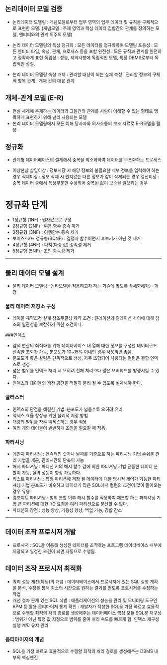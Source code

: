 ## 논리데이터 모델 검증
- 논리데이터 모델링 : 개념모델로부터 업무 영역의 업무 데이터 및 규칙을 구체적으로 표현한 모델. (개념모델 : 주제 영역과 핵심 데이터 집합간의 관계를 정의하는 모델, 엔티티와의 관계 위주의 모델)
- 논리 데이터 모델링의 특성
정규화 : 모든 데이터를 정규화하여 모델링
포용성 : 모든 엔티티 타입, 속성, 관계, 프로세스 등을 포함
완전성 : 모든 규칙과 관계를 완전하고 정확하게 표현
독립성 : 성능, 제약사항에 독립적인 모델, 특정 DBMS로부터 독립적인 성질.

- 논리 데이터 모델링 속성
개체 : 관리할 대상이 되는 실체
속성 : 관리할 정보의 구체적 항목
관계 : 개체 간의 대응 관계

## 개체-관계 모델 (E-R)
- 현실 세계에 존재하는 데이터와 그들간의 관계를 사람이 이해할 수 있는 형태로 명확하게 표현하기 위해 널리 사용되는 모델
- 논리 데이터 모델링에서 모든 이해 당사자와 의사소통의 보조 자료로 E-R모델을 활용

## 정규화
- 관계형 데이터베이스의 설계에서 중복을 최소화하여 데이터를 구조화하는 프로세스

- 이상현상
삽입이상 : 정보저장 시 해당 정보의 불필요한 세부 정보를 입력해야 하는 경우
삭제이상 : 정보 삭제 시 원치않는 다른 정보가 같이 삭제되는 경우
갱신이상 : 중복 데이터 중에서 특정부분만 수정되어 중복된 값이 모순을 일으키는 경우

# 정규화 단계
- 1정규형 (1NF) : 원자값으로 구성
- 2정규형 (2NF) : 부분 함수 종속 제거
- 3정규형 (3NF) : 이행함수 종속 제거
- 보이스-코드 정규형(BCNF) : 결정자 함수이면서 후보키가 아닌 것 제거
- 4정규형 (4NF) : 다치(다중 값) 종속성 제거
- 5정규형 (5NF) : 조인 종속성 제거

---

## 물리 데이터 모델 설계
- 물리 데이터 모델링 : 논리모델을 적용하고자 하는 기술에 맞도록 상세화해가는 과정

### 물리 데이터 저장소 구성

- 테이블 제약조건 설계
참조무결성 제약 조건 : 릴레이션과 릴레이션 사이에 대해 참조의 일관성을 보장하기 위한 조건이다.

###인덱스
- 검색 연산의 최적화를 위해 데이터베이스 내 열에 대한 정보를 구성한 데이터구조. 신속한 조회가 가능, 분포도가 10~15% 이내인 경우 사용하면 좋음.
- 분포도가 좋은 칼럼은 단독적으로 생성, 자주 조합되어 사용되는 컬럼은 결합 인덱스로 생성
- 넓은 범위를 인덱스 처리 시 오히려 전체 처리보다 많은 오버헤드를 발생시킬 수 있다.
- 인덱스와 테이블의 저장 공간을 적절히 분리 될 수 있도록 설계해야 한다.

### 클러스터
- 인덱스의 단점을 해결한 기법. 분포도가 넓을수록 오히려 유리.
- 액세스 효율 향상을 위한 물리적 저장 방법
- 대량의 범위를 자주 액세스하는 경우 적용
- 여러 개의 테이블이 빈번하게 조인을 일으킬 때 적용

### 파티셔닝
- 레인지 파티셔닝 : 연속적인 숫자나 날짜를 기준으로 하는 파티셔닝 기법
손쉬운 관리 기법을 제공, 관리시간의 단축이 가능
- 해시 파티셔닝 : 파티션 키의 해시 함수 값에 의한 파티셔닝 기법
균등한 데이터 분할이 가능, 질의 성능이 향상 가능하다.
- 리스트 파티셔닝 : 특정 파티션에 저장 될 데이터에 대한 명시적 제어가 가능한 파티셔닝 기법
분포도가 비슷하고 데이터가 많은 SQL에서 컬럼의 조건이 많이 들어오는 경우 유용
- 컴포지트 파티셔닝 : 범위 분할 이후 해시 함수를 적용하여 재분할 하는 파티셔닝 기법
큰 파티션에 대한 I/O 요청을 여러 파티션으로 분산할 수 있다.
- 파티션의 장점 : 성능 향상, 가용성 향상, 백업 가능, 경합 감소

---

## 데이터 조작 프로시저 개발
- 프로시저 : SQL을 이용해 생성된 데이터를 조작하는 프로그램
데이터베이스 내부에 저장되고 일정한 조건이 되면 자동으로 수행됨.

## 데이터 조작 프로시저 최적화
- 쿼리 성능 개선(튜닝)의 개념 : 데이터베이스에서 프로시저에 있는 SQL 실행 계획을 분석, 수정을 통해 최소의 시간으로 원하는 결과를 얻도록 프로시저를 수정하는 작업
- 개선 절차
문제 있는 SQL 식별 : 애플리케이션의 성능을 관리 및 모니터링 도구인 APM 등 활용
옵티마이저 통계 확인 : 개발자가 작성한 SQL을 가장 빠르고 효율적으로 수행할 최적의 처리 경로를 생성해주는 데이터베이스 핵심 모듈
SQL문 재구성 : 범위가 아닌 특정 값 지정으로 범위를 줄여 처리 속도를 빠르게 함.
인덱스 재구성
실행 계획 유지 관리

### 옵티마이저의 개념
- SQL을 가장 빠르고 효율적으로 수행할 최적의 처리 경로를 생성해주는 DBMS 내부의 핵심엔진
